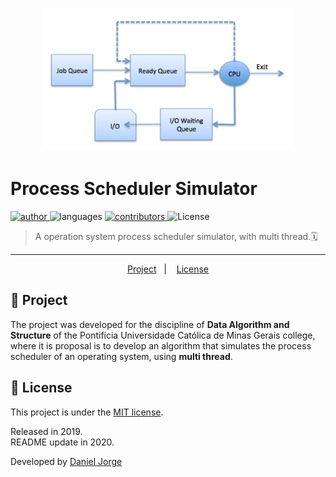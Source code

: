 <h1 align="center">
    <img
    alt="angular"
    title="angular"
    src=".github/example1.jpg"
    width="400px" />
</h1>
 
<h1> Process Scheduler Simulator </h1>

<p align="left">
   <a href="https://github.com/danieljpgo">
      <img
         alt="author"
         src="https://img.shields.io/badge/author-danieljpgo-6ba9e0?style=flat-square"
      />
   </a>
   <img
      alt="languages"
      src="https://img.shields.io/github/languages/count/danieljpgo/process-scheduler-simulator?color=6ba9e0&style=flat-square"
   />
   <a href="https://github.com/danieljpgo/process-scheduler-simulator/graphs/contributors">
      <img
         alt="contributors"
         src="https://img.shields.io/github/contributors/danieljpgo/process-scheduler-simulator?color=6ba9e0&style=flat-square"/>
   </a>
  <img alt="License" src="https://img.shields.io/badge/license-MIT-6ba9e0?style=flat-square">
</p>

> A operation system process scheduler simulator, with multi thread.:spiral_calendar:

----

<p align="center">
   <a href="#memo-project">Project</a>&nbsp;&nbsp;&nbsp;|&nbsp;&nbsp;&nbsp;
   <a href="#page_with_curl-license">License</a>
</p>

## :memo: Project
The project was developed for the discipline of **Data Algorithm and Structure** of the Pontifícia Universidade Católica de Minas Gerais college, where it is proposal is to develop an algorithm that simulates the process scheduler of an operating system, using **multi thread**.

## :page_with_curl: License
This project is under the [MIT license](https://github.com/danieljpgo/process-scheduler-simulator/blob/master/LICENSE).
<div>Released in 2019.</div>
<div>README update in 2020.</div>

Developed by [Daniel Jorge](https://github.com/danieljpgo)